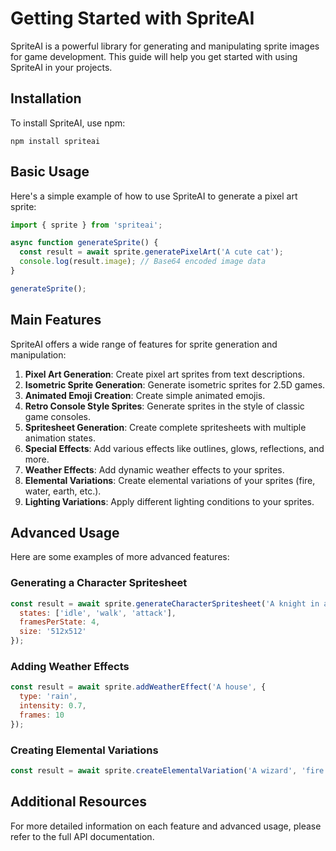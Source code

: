 # Getting Started with SpriteAI

SpriteAI is a powerful library for generating and manipulating sprite images for game development. This guide will help you get started with using SpriteAI in your projects.

## Installation

To install SpriteAI, use npm:

```
npm install spriteai
```

## Basic Usage

Here's a simple example of how to use SpriteAI to generate a pixel art sprite:

```javascript
import { sprite } from 'spriteai';

async function generateSprite() {
  const result = await sprite.generatePixelArt('A cute cat');
  console.log(result.image); // Base64 encoded image data
}

generateSprite();
```

## Main Features

SpriteAI offers a wide range of features for sprite generation and manipulation:

1. **Pixel Art Generation**: Create pixel art sprites from text descriptions.
2. **Isometric Sprite Generation**: Generate isometric sprites for 2.5D games.
3. **Animated Emoji Creation**: Create simple animated emojis.
4. **Retro Console Style Sprites**: Generate sprites in the style of classic game consoles.
5. **Spritesheet Generation**: Create complete spritesheets with multiple animation states.
6. **Special Effects**: Add various effects like outlines, glows, reflections, and more.
7. **Weather Effects**: Add dynamic weather effects to your sprites.
8. **Elemental Variations**: Create elemental variations of your sprites (fire, water, earth, etc.).
9. **Lighting Variations**: Apply different lighting conditions to your sprites.

## Advanced Usage

Here are some examples of more advanced features:

### Generating a Character Spritesheet

```javascript
const result = await sprite.generateCharacterSpritesheet('A knight in armor', {
  states: ['idle', 'walk', 'attack'],
  framesPerState: 4,
  size: '512x512'
});
```

### Adding Weather Effects

```javascript
const result = await sprite.addWeatherEffect('A house', {
  type: 'rain',
  intensity: 0.7,
  frames: 10
});
```

### Creating Elemental Variations

```javascript
const result = await sprite.createElementalVariation('A wizard', 'fire');
```

## Additional Resources

For more detailed information on each feature and advanced usage, please refer to the full API documentation.